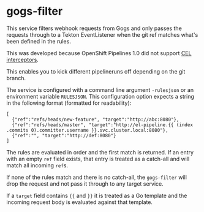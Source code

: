 # gogs-filter

This service filters webhook requests from Gogs and only passes the requests through to a Tekton EventListener when the git ref matches what's been defined in the rules.

This was developed because OpenShift Pipelines 1.0 did not support [CEL interceptors](https://bigkevmcd.github.io/kubernetes/tekton/pipeline/2020/02/05/cel-interception.html).

This enables you to kick different pipelineruns off depending on the git branch.

The service is configured with a command line argument `-rulesjson` or an environment variable `RULESJSON`. This configuration option expects a string in the following format (formatted for readability):

```
[
  {"ref":"refs/heads/new-feature", "target":"http://abc:8080"},
  {"ref":"refs/heads/master", "target":"http://el-pipeline.{{ (index .commits 0).committer.username }}.svc.cluster.local:8080"},
  {"ref":"", "target":"http://def:8080"}
]
```

The rules are evaluated in order and the first match is returned. If an entry with an empty `ref` field exists, that entry is treated as a catch-all and will match all incoming `ref`s.

If none of the rules match and there is no catch-all, the `gogs-filter` will drop the request and not pass it through to any target service.

If a `target` field contains `{{` and `}}` it is treated as a Go template and the incoming request body is evaluated against that template.

